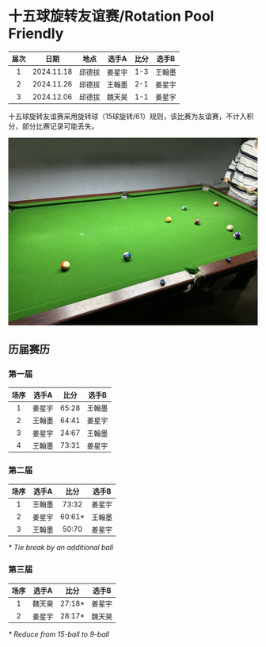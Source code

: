 # 十五球旋转友谊赛/Rotation Pool Friendly

| 届次 | 日期       | 地点    | 选手A  | 比分           | 选手B  |
| :--: | :--------: | :----: | :----: | :-----------: | :----: |
| 1    | 2024.11.18  | 邱德拔 | 姜星宇 | 1-3           | 王翰墨 |
| 2    | 2024.11.26  | 邱德拔 | 王翰墨 | 2-1           | 姜星宇 |
| 3    | 2024.12.06  | 邱德拔 | 魏天昊 | 1-1           | 姜星宇 |

十五球旋转友谊赛采用旋转球（15球旋转/61）规则，该比赛为友谊赛，不计入积分，部分比赛记录可能丢失。

![](./img/rotation_pool_friendly.jpg)

## 历届赛历

### 第一届

| 场序 | 选手A  | 比分 | 选手B  |
| :--: | :----: | :--: | :----: |
| 1    | 姜星宇 | 65:28 | 王翰墨 |
| 2    | 王翰墨 | 64:41 | 姜星宇 |
| 3    | 姜星宇 | 24:67 | 王翰墨 |
| 4    | 王翰墨 | 73:31 | 姜星宇 |

### 第二届

| 场序 | 选手A  | 比分 | 选手B  |
| :--: | :----: | :--: | :----: |
| 1    | 王翰墨 | 73:32 | 姜星宇 |
| 2    | 姜星宇 | 60:61\* | 王翰墨 |
| 3    | 王翰墨 | 50:70 | 姜星宇 |

*\* Tie break by an additional ball*

### 第三届

| 场序 | 选手A  | 比分 | 选手B  |
| :--: | :----: | :--: | :----: |
| 1    | 魏天昊 | 27:18\* | 姜星宇 |
| 2    | 姜星宇 | 28:17\* | 魏天昊 |

*\* Reduce from 15-ball to 9-ball*